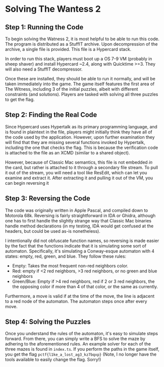 # Solving The Wantess 2

## Step 1: Running the Code

To begin solving the Watness 2, it is most helpful to be able to run this code. The program is distributed as a StuffIT archive. Upon decompression of the archive, a single file is provided. This file is a Hypercard stack.

In order to run this stack, players must boot up a OS 7-9 VM (probably in sheep shaver) and install Hypercard ~2.4, along with Quicktime >=3. They will also need a StuffIT decompressor.

Once these are installed, they should be able to run it normally, and will be taken immediately into the game. The game itself features the first area of The Witness, including 3 of the initial puzzles, albeit with different constraints (and solutions). Players are tasked with solving all three puzzles to get the flag.

## Step 2: Finding the Real Code

Since Hypercard uses Hypertalk as its primary programming language, and is found in plaintext in the file, players might initially think they have all of the code used by the application. However, upon further examination they will find that they are missing several functions invoked by Hypertalk, including the one that checks the flag. This is because the verification code is attached to the file as an XCMD (similar to a shared object).

However, because of Classic Mac semantics, this file is not embedded *in* the card, but rather is attached to it through a secondary file stream. To pull it out of the stream, you will need a tool like ResEdit, which can let you examine and extract it. After extracting it and pulling it out of the VM, you can begin reversing it

## Step 3: Reversing the Code

The code was originally written in Apple Pascal, and compiled down to Motorola 68k. Reversing is fairly straightforward in IDA or Ghidra, although one has to first handle the slightly strange way that Classic Mac binaries handle method declarations (in my testing, IDA would get confused at the headers, but could be used as-is nonetheless).

I intentionally did not obfuscate function names, so reversing is made easier by the fact that the functions indicate that it is simulating some sort of automaton. Specifically, it's simulating a Conway-esque automaton with 4 states: empty, red, green, and blue. They follow these rules:

 - Empty: Takes the most frequent non-red neighbors color.
 - Red: empty if <2 red neighbors, >3 red neighbors, or no green and blue neighbors
 - Green/Blue: Empty if >4 red neighbors, red if 2 or 3 red neighbors, the the opposing color if more than 4 of that color, or the same as currently.

Furthermore, a move is valid if at the time of the move, the line is adjacent to a red node of the automaton. The automaton steps once after every move.

## Step 4: Solving the Puzzles

Once you understand the rules of the automaton, it's easy to simulate steps forward. From there, you can simply write a BFS to solve the maze by adhering to the aforementioned rules. An example solver for each of the three mazes is found in `index.ts`. If you perform the paths in the game itself, you get the flag `pctf{l1ke_a_lost_ag3_kz7bqxp}` (Note, I no longer have the tools available to easily change the flag. Sorry!)